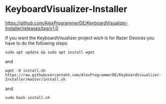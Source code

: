# KeyboardVisualizer-Installer

https://github.com/AlexProgrammerDE/KeyboardVisualizer-Installer/releases/tag/v1.0

If you want the KeyboardVisualizer project wich is for Razer Devices you have to do the following steps:

```
sudo apt update && sudo apt install wget 
```
and
```
wget -O install.sh https://raw.githubusercontent.com/AlexProgrammerDE/KeyboardVisualizer-Installer/master/install.sh 
```
and
```
sudo bash install.sh
```
